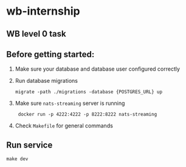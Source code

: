 # wb-internship
## WB level 0 task

## Before getting started:

1. Make sure your database and database user configured correctly
2. Run database migrations
   
   ```
   migrate -path ./migrations -database {POSTGRES_URL} up
   ```
3. Make sure `nats-streaming` server is running
   
   ```
    docker run -p 4222:4222 -p 8222:8222 nats-streaming
   ```
4. Check `Makefile` for general commands


## Run service
```
make dev
```

